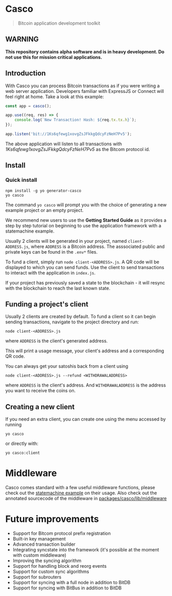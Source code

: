 # Casco

> Bitcoin application development toolkit

## WARNING
**This repository contains alpha software and is in heavy development. 
Do not use this for mission critical applications.**



## Introduction

With Casco you can process Bitcoin transactions as if you were writing a web server application. Developers familiar with ExpressJS or Connect will feel right at home. Take a look at this example:

```javascript
const app = casco();

app.use((req, res) => {
    console.log(`New Transaction! Hash: ${req.tx.tx.h}`);
});

app.listen('bit://1Ks6qfewg1xovgZsJFkkgQdcyFzNeH7Pv5');
```
The above application will listen to all transactions with *1Ks6qfewg1xovgZsJFkkgQdcyFzNeH7Pv5* as the Bitcom protocol id.

## Install

### Quick install
```
npm install -g yo generator-casco
yo casco
```

The command `yo casco` will prompt you with the choice of generating a new example project
or an empty project.

We recommend new users to use the **Getting Started Guide** as it provides a step by step tutorial on beginning to use the application framework with a statemachine example.

Usually 2 clients will be generated in your project, named `client-ADDRESS.js`, where `ADDRESS` is a Bitcoin address. The asssociated public and private keys can be found in the `.env*` files. 

To fund a client, simply run `node client-<ADDRESS>.js`. A QR code will be displayed to which you can send funds. Use the client to send transactions to interact with the application in `index.js`.

If your project has previously saved a state to the blockchain - it will resync with the blockchain to reach the last known state.

## Funding a project's client

Usually 2 clients are created by default. To fund a client so it can begin sending transactions, navigate to the project directory and run:

`node client-<ADDRESS>.js`

where `ADDRESS` is the client's generated address.

This will print a usage message, your client's address and a corresponding QR code.

You can always get your satoshis back from a client using

`node client-<ADDRESS>.js --refund <WITHDRAWALADDRESS>`

where `ADDRESS` is the client's address. And `WITHDRAWALADDRESS` is the address you want to receive the coins on.

## Creating a new client

If you need an extra client, you can create one using the menu accessed by running 

`yo casco`

or directly with:

`yo casco:client`

# Middleware

Casco comes standard with a few useful middleware functions, please check out the [statemachine example](examples/statemachine/index.js) on their usage. Also check out the annotated sourcecode of the middleware in [packages/casco/lib/middleware](packages/casco/lib/middleware)


# Future improvements
- Support for Bitcom protocol prefix registration
- Built-in key management
- Advanced transaction builder
- Integrating syncstate into the framework (it's possible at the moment with custom middleware)
- Improving the syncing algorithm
- Support for handling block and reorg events
- Support for custom sync algorithms
- Support for subrouters
- Support for syncing with a full node in addition to BitDB
- Support for syncing with BitBus in addition to BitDB









